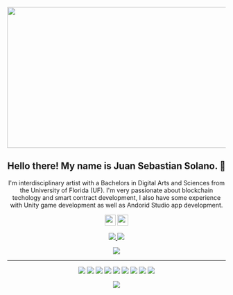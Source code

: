 <p align="center">
 <img  width="1500" height="325" src="https://github.com/juansebsol/Social_Assets/blob/main/Test02.png">
</p>
<h2 align="center">Hello there! My name is Juan Sebastian Solano. 👋</h2>
<p align="center">I'm interdisciplinary artist with a Bachelors in Digital Arts and Sciences from the University of Florida (UF). I'm very passionate about blockchain techology and smart contract development, I also have some experience with Unity game development as well as Andorid Studio app development. 
</p>

<p align="center"><a href="https://www.linkedin.com/in/juansebastiansolano/"><img src="https://img.shields.io/badge/linkedin-%230077B5.svg?&style=for-the-badge&logo=linkedin&logoColor=white" height=25></a> <a href="https://www.instagram.com/yash_sahijwani/"><img src="https://img.shields.io/badge/instagram-%23E4405F.svg?&style=for-the-badge&logo=instagram&logoColor=white" height=25></a> 
</p>

<p align=center>
  <a href="https://github.com/juansebsol">
    <img src="https://badges.pufler.dev/visits/juansebsol/juansebsol?style=flat-square&color=black&logo=github">
  </a>
  <a href="https://github.com/juansebsol?tab=repositories">
    <img src="https://badges.pufler.dev/repos/juansebsol?style=flat-square&color=black&logo=github">
  </a>
</p>
<p align="center">
<a href="https://github.com/juansebsol"><img src="https://img.shields.io/github/followers/juansebsol?style=social"></a>
</p>
<p align="center">

</p>
<hr>
<p align="center">
<img src="https://img.shields.io/badge/TensorFlow%20-%23FF6F00.svg?&style=for-the-badge&logo=TensorFlow&logoColor=white" /> <img src="https://img.shields.io/badge/Keras%20-%23D00000.svg?&style=for-the-badge&logo=Keras&logoColor=white"/> <img src="https://img.shields.io/badge/javascript%20-%23323330.svg?&style=for-the-badge&logo=javascript&logoColor=%23F7DF1E"/> <img src="https://img.shields.io/badge/html5%20-%23E34F26.svg?&style=for-the-badge&logo=html5&logoColor=white"/> <img src="https://img.shields.io/badge/css3%20-%231572B6.svg?&style=for-the-badge&logo=css3&logoColor=white"/> <img src="https://img.shields.io/badge/python%20-%2314354C.svg?&style=for-the-badge&logo=python&logoColor=white"/> <img src="https://img.shields.io/badge/c++%20-%2300599C.svg?&style=for-the-badge&logo=c%2B%2B&ogoColor=white"/> <img src="https://img.shields.io/badge/git%20-%23F05033.svg?&style=for-the-badge&logo=git&logoColor=white"/> <img src="https://img.shields.io/badge/github%20-%23121011.svg?&style=for-the-badge&logo=github&logoColor=white"/>
</p>

<p align=center>  
  <img align=center src="https://github-readme-stats.vercel.app/api?username=juansebsol&show_icons=true&theme=radical">
</p>


<!--
**juansebsol/juansebsol** is a ✨ _special_ ✨ repository because its `README.md` (this file) appears on your GitHub profile.


[![Patrick Collins Linkedin](https://img.shields.io/badge/LinkedIn-0077B5?style=for-the-badge&logo=linkedin&logoColor=white)](https://www.linkedin.com/in/patrickalphac/)
[![Alpha Chain YouTube](https://img.shields.io/badge/YouTube-FF0000?style=for-the-badge&logo=youtube&logoColor=white)](https://www.youtube.com/channel/UCn-3f8tw_E1jZvhuHatROwA)
[![Patrick Collins Medium](https://img.shields.io/badge/Medium-000000?style=for-the-badge&logo=medium&logoColor=white)](https://medium.com/@patrick.collins_58673/)
[![Patrick Collins Twitter](https://img.shields.io/badge/Twitter-1DA1F2?style=for-the-badge&logo=twitter&logoColor=white)](https://twitter.com/PatrickAlphaC)
[![Patrick Collins StackOverflow](https://img.shields.io/badge/StackOverflow-F48024?style=for-the-badge&logo=stackoverflow&logoColor=white)](https://stackoverflow.com/users/11969592/patrick-collins)
[![Patrick Collins Twitch](https://img.shields.io/badge/Twitch-6441A4?style=for-the-badge&logo=twitch&logoColor=white)](https://www.twitch.tv/patrickalphac)




